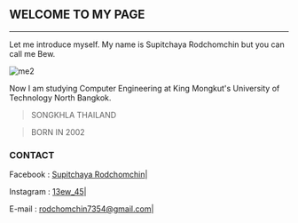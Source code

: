 ## __WELCOME TO MY PAGE__

---

Let me introduce myself. My name is Supitchaya Rodchomchin but you can call me Bew.

![me2](https://user-images.githubusercontent.com/109605354/182649486-e1d993bd-cfb4-46cb-a29b-d446a06089ae.jpg)

Now I am studying Computer Engineering at King Mongkut's University of Technology North Bangkok.




> SONGKHLA
> THAILAND

> BORN IN 2002





### __CONTACT__

Facebook : [Supitchaya Rodchomchin]|

Instagram : [13ew_45]|
 
E-mail : rodchomchin7354@gmail.com|

[Supitchaya Rodchomchin]: https://www.facebook.com/supitchaya.rodchomchin
[13ew_45]: https://www.instagram.com/13ew_45
